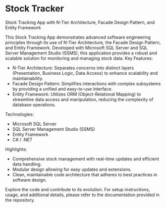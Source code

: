 # Stock Tracker
Stock Tracking App with N-Tier Architecture, Facade Design Pattern, and Entity Framework

This Stock Tracking App demonstrates advanced software engineering principles through its use of N-Tier Architecture, the Facade Design Pattern, and Entity Framework. Developed with Microsoft SQL Server and SQL Server Management Studio (SSMS), this application provides a robust and scalable solution for monitoring and managing stock data.
Key Features:

- N-Tier Architecture: Separates concerns into distinct layers (Presentation, Business Logic, Data Access) to enhance scalability and maintainability.
- Facade Design Pattern: Simplifies interactions with complex subsystems by providing a unified and easy-to-use interface.
- Entity Framework: Utilizes ORM (Object-Relational Mapping) to streamline data access and manipulation, reducing the complexity of database operations.

Technologies:

- Microsoft SQL Server
- SQL Server Management Studio (SSMS)
- Entity Framework
- C# / .NET

Highlights:

- Comprehensive stock management with real-time updates and efficient data handling.
- Modular design allowing for easy updates and extensions.
- Clean, maintainable code architecture that adheres to best practices in software design.

Explore the code and contribute to its evolution. For setup instructions, usage, and additional details, please refer to the documentation provided in the repository.
